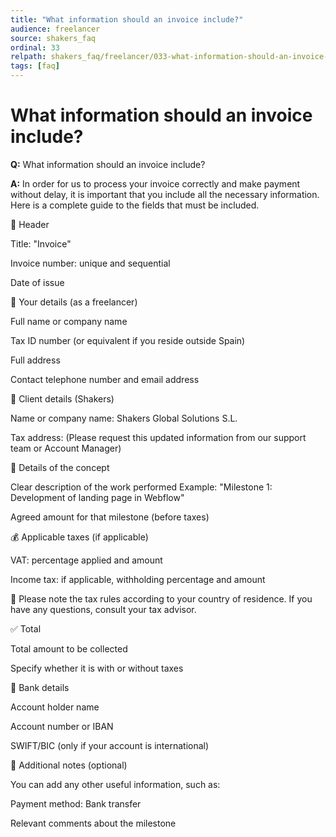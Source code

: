 ```yaml
---
title: "What information should an invoice include?"
audience: freelancer
source: shakers_faq
ordinal: 33
relpath: shakers_faq/freelancer/033-what-information-should-an-invoice-include.md
tags: [faq]
---
```


# What information should an invoice include?

**Q:** What information should an invoice include?

**A:** In order for us to process your invoice correctly and make payment without delay, it is important that you include all the necessary information. Here is a complete guide to the fields that must be included.

🧾 Header

Title: "Invoice"

Invoice number: unique and sequential

Date of issue

👤 Your details (as a freelancer)

Full name or company name

Tax ID number (or equivalent if you reside outside Spain)

Full address

Contact telephone number and email address

🏢 Client details (Shakers)

Name or company name: Shakers Global Solutions S.L.

Tax address: (Please request this updated information from our support team or Account Manager)

📄 Details of the concept

Clear description of the work performed
Example: "Milestone 1: Development of landing page in Webflow"

Agreed amount for that milestone (before taxes)

💰 Applicable taxes (if applicable)

VAT: percentage applied and amount

Income tax: if applicable, withholding percentage and amount

📌 Please note the tax rules according to your country of residence. If you have any questions, consult your tax advisor.

✅ Total

Total amount to be collected

Specify whether it is with or without taxes

🏦 Bank details

Account holder name

Account number or IBAN

SWIFT/BIC (only if your account is international)

📝 Additional notes (optional)

You can add any other useful information, such as:

Payment method: Bank transfer

Relevant comments about the milestone
